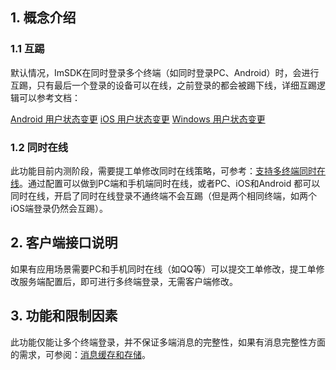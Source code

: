 
## 1. 概念介绍

### 1.1 互踢

默认情况，ImSDK在同时登录多个终端（如同时登录PC、Android）时，会进行互踢，只有最后一个登录的设备可以在线，之前登录的都会被踢下线，详细互踢逻辑可以参考文档：

[Android 用户状态变更](/doc/product/269/初始化（Android%20SDK）#5-.E7.94.A8.E6.88.B7.E7.8A.B6.E6.80.81.E5.8F.98.E6.9B.B4.EF.BC.88.E4.BA.92.E8.B8.A2.EF.BC.89)
[iOS 用户状态变更](/doc/product/269/初始化（iOS%20SDK）#5.-.E7.94.A8.E6.88.B7.E7.8A.B6.E6.80.81.E5.8F.98.E6.9B.B4.EF.BC.88.E4.BA.92.E8.B8.A2.EF.BC.89)
[Windows 用户状态变更](/doc/product/269/初始化（Windows%20%20SDK）#6.-.E7.94.A8.E6.88.B7.E7.8A.B6.E6.80.81.E5.8F.98.E6.9B.B4-.EF.BC.88.E4.BA.92.E8.B8.A2.EF.BC.89)

### 1.2 同时在线

此功能目前内测阶段，需要提工单修改同时在线策略，可参考：[支持多终端同时在线](/doc/product/269/云通信配置变更需求工单#2.1-.E6.94.AF.E6.8C.81.E5.A4.9A.E7.BB.88.E7.AB.AF.E5.90.8C.E6.97.B6.E5.9C.A8.E7.BA.BF)。通过配置可以做到PC端和手机端同时在线，或者PC、iOS和Android 都可以同时在线，开启了同时在线登录不通终端不会互踢（但是两个相同终端，如两个iOS端登录仍然会互踢）。

## 2. 客户端接口说明

如果有应用场景需要PC和手机同时在线（如QQ等）可以提交工单修改，提工单修改服务端配置后，即可进行多终端登录，无需客户端修改。

## 3. 功能和限制因素

此功能仅能让多个终端登录，并不保证多端消息的完整性，如果有消息完整性方面的需求，可参阅：[消息缓存和存储](/doc/product/269/消息缓存和存储)。
